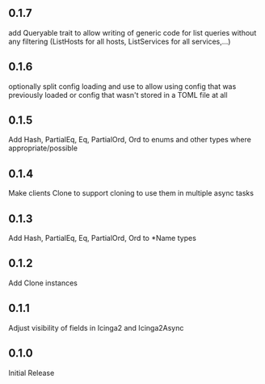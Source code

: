 ## 0.1.7

add Queryable trait to allow writing of generic code for list queries without
any filtering (ListHosts for all hosts, ListServices for all services,...)

## 0.1.6

optionally split config loading and use to allow using config that was previously
loaded or config that wasn't stored in a TOML file at all

## 0.1.5

Add Hash, PartialEq, Eq, PartialOrd, Ord to enums and other types where appropriate/possible

## 0.1.4

Make clients Clone to support cloning to use them in multiple async tasks

## 0.1.3

Add Hash, PartialEq, Eq, PartialOrd, Ord to *Name types

## 0.1.2

Add Clone instances

## 0.1.1

Adjust visibility of fields in Icinga2 and Icinga2Async

## 0.1.0

Initial Release
